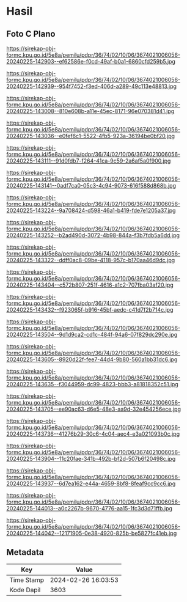 # Hasil

## Foto C Plano

https://sirekap-obj-formc.kpu.go.id/5e8a/pemilu/pdpr/36/74/02/10/06/3674021006056-20240225-142903--ef62586e-f0cd-49af-b0a1-6860cfd259b5.jpg

https://sirekap-obj-formc.kpu.go.id/5e8a/pemilu/pdpr/36/74/02/10/06/3674021006056-20240225-142939--954f7452-f3ed-406d-a289-49c113e48813.jpg

https://sirekap-obj-formc.kpu.go.id/5e8a/pemilu/pdpr/36/74/02/10/06/3674021006056-20240225-143008--810e608b-a11e-45ec-8171-96e070381d41.jpg

https://sirekap-obj-formc.kpu.go.id/5e8a/pemilu/pdpr/36/74/02/10/06/3674021006056-20240225-143036--e0fef6c1-5522-4fb5-923a-36194be0bf20.jpg

https://sirekap-obj-formc.kpu.go.id/5e8a/pemilu/pdpr/36/74/02/10/06/3674021006056-20240225-143111--91d0fdb7-f264-41ca-9c59-2a6af5a0f900.jpg

https://sirekap-obj-formc.kpu.go.id/5e8a/pemilu/pdpr/36/74/02/10/06/3674021006056-20240225-143141--0adf7ca0-05c3-4c94-9073-616f588d868b.jpg

https://sirekap-obj-formc.kpu.go.id/5e8a/pemilu/pdpr/36/74/02/10/06/3674021006056-20240225-143224--9a708424-d598-46a1-b419-fde7e1205a37.jpg

https://sirekap-obj-formc.kpu.go.id/5e8a/pemilu/pdpr/36/74/02/10/06/3674021006056-20240225-143252--b2ad490d-3072-4b98-844a-f3b7fdb5a6dd.jpg

https://sirekap-obj-formc.kpu.go.id/5e8a/pemilu/pdpr/36/74/02/10/06/3674021006056-20240225-143322--ddff0ac8-09be-4118-957c-b170aa46d9dc.jpg

https://sirekap-obj-formc.kpu.go.id/5e8a/pemilu/pdpr/36/74/02/10/06/3674021006056-20240225-143404--c572b807-251f-4616-a1c2-707fba03af20.jpg

https://sirekap-obj-formc.kpu.go.id/5e8a/pemilu/pdpr/36/74/02/10/06/3674021006056-20240225-143432--f923065f-b916-45bf-aedc-c41d7f2b714c.jpg

https://sirekap-obj-formc.kpu.go.id/5e8a/pemilu/pdpr/36/74/02/10/06/3674021006056-20240225-143504--9d1d9ca2-cd1c-484f-94a6-07f829dc290e.jpg

https://sirekap-obj-formc.kpu.go.id/5e8a/pemilu/pdpr/36/74/02/10/06/3674021006056-20240225-143605--8920d22f-fee7-44d4-9b80-560a1bb31dc6.jpg

https://sirekap-obj-formc.kpu.go.id/5e8a/pemilu/pdpr/36/74/02/10/06/3674021006056-20240225-143635--f3044959-dc99-4823-bbb3-a81818352c51.jpg

https://sirekap-obj-formc.kpu.go.id/5e8a/pemilu/pdpr/36/74/02/10/06/3674021006056-20240225-143705--ee90ac63-d6e5-48e3-aa9d-32e454256ece.jpg

https://sirekap-obj-formc.kpu.go.id/5e8a/pemilu/pdpr/36/74/02/10/06/3674021006056-20240225-143736--41276b29-30c6-4c04-aec4-e3a021093b0c.jpg

https://sirekap-obj-formc.kpu.go.id/5e8a/pemilu/pdpr/36/74/02/10/06/3674021006056-20240225-143904--11c20fae-341b-492b-bf2d-507b6f20498c.jpg

https://sirekap-obj-formc.kpu.go.id/5e8a/pemilu/pdpr/36/74/02/10/06/3674021006056-20240225-143937--6d7ea162-e44a-4659-8bf8-8feaf9cc9cc6.jpg

https://sirekap-obj-formc.kpu.go.id/5e8a/pemilu/pdpr/36/74/02/10/06/3674021006056-20240225-144013--a0c2267b-9670-4776-aa15-1fc3d3d71ffb.jpg

https://sirekap-obj-formc.kpu.go.id/5e8a/pemilu/pdpr/36/74/02/10/06/3674021006056-20240225-144042--12171905-0e38-4920-825b-be5827fc41eb.jpg


## Metadata

| Key        | Value               |
| ---------- | ------------------- |
| Time Stamp | 2024-02-26 16:03:53 |
| Kode Dapil | 3603                |



